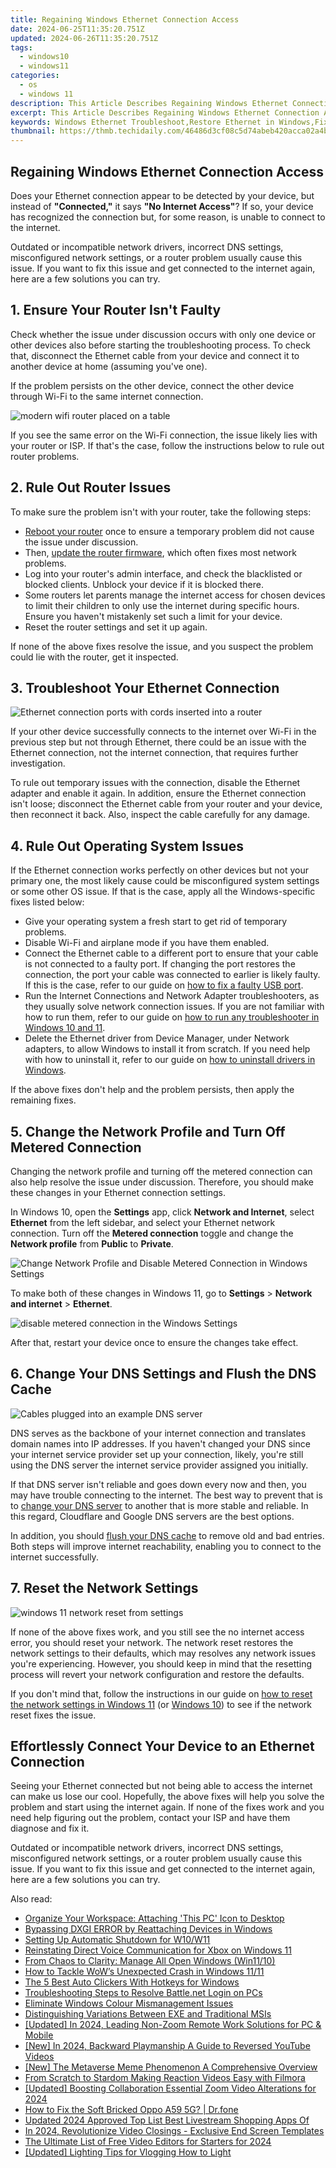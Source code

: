 ```yaml
---
title: Regaining Windows Ethernet Connection Access
date: 2024-06-25T11:35:20.751Z
updated: 2024-06-26T11:35:20.751Z
tags:
  - windows10
  - windows11
categories:
  - os
  - windows 11
description: This Article Describes Regaining Windows Ethernet Connection Access
excerpt: This Article Describes Regaining Windows Ethernet Connection Access
keywords: Windows Ethernet Troubleshoot,Restore Ethernet in Windows,Fix Windows Network Loss,Reclaim Windows Internet Connection,Reconnect Windows to Wi-Fi/Ethernet,Enable Windows Ethernet,Reset Windows Net Access
thumbnail: https://thmb.techidaily.com/46486d3cf08c5d74abeb420acca02a4bdb0158ce8590b04726071d43a2a2101d.jpg
---
```


## Regaining Windows Ethernet Connection Access

 Does your Ethernet connection appear to be detected by your device, but instead of **"Connected,"** it says **"No Internet Access"**? If so, your device has recognized the connection but, for some reason, is unable to connect to the internet.

 Outdated or incompatible network drivers, incorrect DNS settings, misconfigured network settings, or a router problem usually cause this issue. If you want to fix this issue and get connected to the internet again, here are a few solutions you can try.

## 1\. Ensure Your Router Isn't Faulty

 Check whether the issue under discussion occurs with only one device or other devices also before starting the troubleshooting process. To check that, disconnect the Ethernet cable from your device and connect it to another device at home (assuming you've one).

 If the problem persists on the other device, connect the other device through Wi-Fi to the same internet connection.

![modern wifi router placed on a table](https://static1.makeuseofimages.com/wordpress/wp-content/uploads/2023/05/modern-wifi-router.jpg)

 If you see the same error on the Wi-Fi connection, the issue likely lies with your router or ISP. If that's the case, follow the instructions below to rule out router problems.

## 2\. Rule Out Router Issues

 To make sure the problem isn't with your router, take the following steps:

* [Reboot your router](https://www.makeuseof.com/reboot-router-correct-way/) once to ensure a temporary problem did not cause the issue under discussion.
* Then, [update the router firmware](https://www.makeuseof.com/easy-guide-updating-router-firmware/), which often fixes most network problems.
* Log into your router's admin interface, and check the blacklisted or blocked clients. Unblock your device if it is blocked there.
* Some routers let parents manage the internet access for chosen devices to limit their children to only use the internet during specific hours. Ensure you haven't mistakenly set such a limit for your device.
* Reset the router settings and set it up again.

 If none of the above fixes resolve the issue, and you suspect the problem could lie with the router, get it inspected.

## 3\. Troubleshoot Your Ethernet Connection

![Ethernet connection ports with cords inserted into a router](https://static1.makeuseofimages.com/wordpress/wp-content/uploads/2023/01/ethernet-connection-to-router.jpg)

 If your other device successfully connects to the internet over Wi-Fi in the previous step but not through Ethernet, there could be an issue with the Ethernet connection, not the internet connection, that requires further investigation.

 To rule out temporary issues with the connection, disable the Ethernet adapter and enable it again. In addition, ensure the Ethernet connection isn't loose; disconnect the Ethernet cable from your router and your device, then reconnect it back. Also, inspect the cable carefully for any damage.

## 4\. Rule Out Operating System Issues

 If the Ethernet connection works perfectly on other devices but not your primary one, the most likely cause could be misconfigured system settings or some other OS issue. If that is the case, apply all the Windows-specific fixes listed below:

* Give your operating system a fresh start to get rid of temporary problems.
* Disable Wi-Fi and airplane mode if you have them enabled.
* Connect the Ethernet cable to a different port to ensure that your cable is not connected to a faulty port. If changing the port restores the connection, the port your cable was connected to earlier is likely faulty. If this is the case, refer to our guide on [how to fix a faulty USB port](https://www.makeuseof.com/tag/dead-usb-port-heres-how-to-diagnose-and-fix-it/).
* Run the Internet Connections and Network Adapter troubleshooters, as they usually solve network connection issues. If you are not familiar with how to run them, refer to our guide on [how to run any troubleshooter in Windows 10 and 11](https://www.makeuseof.com/run-troubleshooter-windows-10-11/).
* Delete the Ethernet driver from Device Manager, under Network adapters, to allow Windows to install it from scratch. If you need help with how to uninstall it, refer to our guide on [how to uninstall drivers in Windows](https://www.makeuseof.com/windows-11-uninstall-drivers/).

 If the above fixes don't help and the problem persists, then apply the remaining fixes.

## 5\. Change the Network Profile and Turn Off Metered Connection

 Changing the network profile and turning off the metered connection can also help resolve the issue under discussion. Therefore, you should make these changes in your Ethernet connection settings.

 In Windows 10, open the **Settings** app, click **Network and Internet**, select **Ethernet** from the left sidebar, and select your Ethernet network connection. Turn off the **Metered connection** toggle and change the **Network profile** from **Public** to **Private**.

![Change Network Profile and Disable Metered Connection in Windows Settings](https://static1.makeuseofimages.com/wordpress/wp-content/uploads/2023/07/change-network-profile-and-disable-metered-connection-in-windows-settings.jpg)

 To make both of these changes in Windows 11, go to **Settings** \> **Network and internet** \> **Ethernet**.

![disable metered connection in the Windows Settings](https://static1.makeuseofimages.com/wordpress/wp-content/uploads/2022/07/disable-metered-connection.jpg)

 After that, restart your device once to ensure the changes take effect.

## 6\. Change Your DNS Settings and Flush the DNS Cache

![Cables plugged into an example DNS server](https://static1.makeuseofimages.com/wordpress/wp-content/uploads/2023/04/dns-server.jpg)

 DNS serves as the backbone of your internet connection and translates domain names into IP addresses. If you haven't changed your DNS since your internet service provider set up your connection, likely, you're still using the DNS server the internet service provider assigned you initially.

 If that DNS server isn't reliable and goes down every now and then, you may have trouble connecting to the internet. The best way to prevent that is to [change your DNS server](https://www.makeuseof.com/change-dns-settings-windows-11/) to another that is more stable and reliable. In this regard, Cloudflare and Google DNS servers are the best options.

 In addition, you should [flush your DNS cache](https://www.makeuseof.com/flush-dns-cache-windows-11/) to remove old and bad entries. Both steps will improve internet reachability, enabling you to connect to the internet successfully.

## 7\. Reset the Network Settings

![windows 11 network reset from settings](https://static1.makeuseofimages.com/wordpress/wp-content/uploads/2021/10/windows-11-network-reset-from-settings-1.jpg)

 If none of the above fixes work, and you still see the no internet access error, you should reset your network. The network reset restores the network settings to their defaults, which may resolves any network issues you're experiencing. However, you should keep in mind that the resetting process will revert your network configuration and restore the defaults.

 If you don't mind that, follow the instructions in our guide on [how to reset the network settings in Windows 11](https://www.makeuseof.com/reset-network-settings-windows-11/) (or [Windows 10](https://www.makeuseof.com/tag/reset-network-settings-windows/)) to see if the network reset fixes the issue.

## Effortlessly Connect Your Device to an Ethernet Connection

 Seeing your Ethernet connected but not being able to access the internet can make us lose our cool. Hopefully, the above fixes will help you solve the problem and start using the internet again. If none of the fixes work and you need help figuring out the problem, contact your ISP and have them diagnose and fix it.

 Outdated or incompatible network drivers, incorrect DNS settings, misconfigured network settings, or a router problem usually cause this issue. If you want to fix this issue and get connected to the internet again, here are a few solutions you can try.

<span class="atpl-alsoreadstyle">Also read:</span>
<div><ul>
<li><a href="https://win11.techidaily.com/organize-your-workspace-attaching-this-pc-icon-to-desktop/"><u>Organize Your Workspace: Attaching 'This PC' Icon to Desktop</u></a></li>
<li><a href="https://win11.techidaily.com/bypassing-dxgi-error-by-reattaching-devices-in-windows/"><u>Bypassing DXGI ERROR by Reattaching Devices in Windows</u></a></li>
<li><a href="https://win11.techidaily.com/setting-up-automatic-shutdown-for-w10w11/"><u>Setting Up Automatic Shutdown for W10/W11</u></a></li>
<li><a href="https://win11.techidaily.com/reinstating-direct-voice-communication-for-xbox-on-windows-11/"><u>Reinstating Direct Voice Communication for Xbox on Windows 11</u></a></li>
<li><a href="https://win11.techidaily.com/from-chaos-to-clarity-manage-all-open-windows-win1110/"><u>From Chaos to Clarity: Manage All Open Windows (Win11/10)</u></a></li>
<li><a href="https://win11.techidaily.com/how-to-tackle-wows-unexpected-crash-in-windows-1111/"><u>How to Tackle WoW’s Unexpected Crash in Windows 11/11</u></a></li>
<li><a href="https://win11.techidaily.com/the-5-best-auto-clickers-with-hotkeys-for-windows/"><u>The 5 Best Auto Clickers With Hotkeys for Windows</u></a></li>
<li><a href="https://win11.techidaily.com/troubleshooting-steps-to-resolve-battlenet-login-on-pcs/"><u>Troubleshooting Steps to Resolve Battle.net Login on PCs</u></a></li>
<li><a href="https://win11.techidaily.com/eliminate-windows-colour-mismanagement-issues/"><u>Eliminate Windows Colour Mismanagement Issues</u></a></li>
<li><a href="https://win11.techidaily.com/distinguishing-variations-between-exe-and-traditional-msis/"><u>Distinguishing Variations Between EXE and Traditional MSIs</u></a></li>
<li><a href="https://screen-video-capture.techidaily.com/updated-in-2024-leading-non-zoom-remote-work-solutions-for-pc-and-mobile/"><u>[Updated] In 2024, Leading Non-Zoom Remote Work Solutions for PC & Mobile</u></a></li>
<li><a href="https://facebook-video-footage.techidaily.com/new-in-2024-backward-playmanship-a-guide-to-reversed-youtube-videos/"><u>[New] In 2024, Backward Playmanship  A Guide to Reversed YouTube Videos</u></a></li>
<li><a href="https://some-guidance.techidaily.com/new-the-metaverse-meme-phenomenon-a-comprehensive-overview/"><u>[New] The Metaverse Meme Phenomenon  A Comprehensive Overview</u></a></li>
<li><a href="https://ai-driven-video-production.techidaily.com/from-scratch-to-stardom-making-reaction-videos-easy-with-filmora/"><u>From Scratch to Stardom Making Reaction Videos Easy with Filmora</u></a></li>
<li><a href="https://fox-blue.techidaily.com/updated-boosting-collaboration-essential-zoom-video-alterations-for-2024/"><u>[Updated] Boosting Collaboration  Essential Zoom Video Alterations for 2024</u></a></li>
<li><a href="https://howto.techidaily.com/how-to-fix-the-soft-bricked-oppo-a59-5g-drfone-by-drfone-fix-android-problems-fix-android-problems/"><u>How to Fix the Soft Bricked Oppo A59 5G? | Dr.fone</u></a></li>
<li><a href="https://ai-voice-clone.techidaily.com/updated-2024-approved-top-list-best-livestream-shopping-apps-of/"><u>Updated 2024 Approved Top List Best Livestream Shopping Apps Of</u></a></li>
<li><a href="https://youtube-stream.techidaily.com/in-2024-revolutionize-video-closings-exclusive-end-screen-templates/"><u>In 2024, Revolutionize Video Closings - Exclusive End Screen Templates</u></a></li>
<li><a href="https://video-content-creator.techidaily.com/the-ultimate-list-of-free-video-editors-for-starters-for-2024/"><u>The Ultimate List of Free Video Editors for Starters for 2024</u></a></li>
<li><a href="https://facebook-video-footage.techidaily.com/updated-lighting-tips-for-vlogging-how-to-light/"><u>[Updated] Lighting Tips for Vlogging  How to Light</u></a></li>
</ul></div>

<ins class="adsbygoogle"
      style="display:block"
      data-ad-client="ca-pub-7571918770474297"
      data-ad-slot="8358498916"
      data-ad-format="auto"
      data-full-width-responsive="true"></ins>